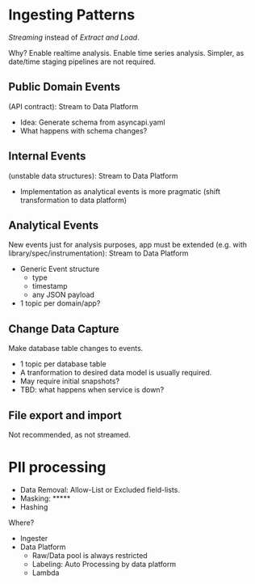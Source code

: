 # Ingesting Patterns

_Streaming_ instead of _Extract and Load_.

Why?
Enable realtime analysis.
Enable time series analysis.
Simpler, as date/time staging pipelines are not required.


## Public Domain Events
(API contract): Stream to Data Platform

- Idea: Generate schema from asyncapi.yaml
- What happens with schema changes?

## Internal Events
(unstable data structures): Stream to Data Platform

- Implementation as analytical events is more pragmatic (shift transformation to data platform)

## Analytical Events
New events just for analysis purposes, app must be extended (e.g. with library/spec/instrumentation): Stream to Data Platform

- Generic Event structure
  - type
  - timestamp
  - any JSON payload
- 1 topic per domain/app?

## Change Data Capture
Make database table changes to events.

- 1 topic per database table
- A tranformation to desired data model is usually required.
- May require initial snapshots?
- TBD: what happens when service is down?


## File export and import

Not recommended, as not streamed.


# PII processing

- Data Removal: Allow-List or Excluded field-lists.
- Masking: *****
- Hashing

Where?
- Ingester
- Data Platform
  - Raw/Data pool is always restricted
  - Labeling: Auto Processing by data platform
  - Lambda

